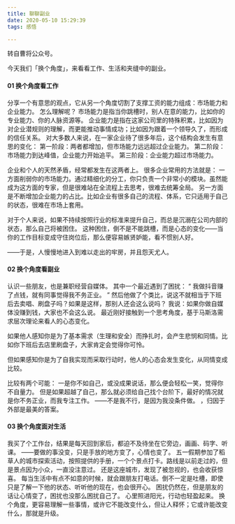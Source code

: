 ```yaml
---
title: 聊聊副业
date: 2020-05-10 15:29:39
tags: 感悟

---
```

转自曹将公众号。

今天我们「换个角度」，来看看工作、生活和夹缝中的副业。

#### 01 换个角度看工作
分享一个有意思的观点，它从另一个角度切割了支撑工资的能力组成：市场能力和企业能力。
怎么理解呢？
市场能力是指当你跳槽时，别人在意的能力，比如你的专业能力、你的人脉资源等。
企业能力是指在这家公司里的特殊积累，比如因为对企业潜规则的理解，而更能推动事情成功；比如因为跟着一个领导久了，而形成的信任关系。
对大多数人来说，在一家企业待了很多年后，这个结构会发生有意思的变化：
第一阶段：两者都增加，但市场能力远远超过企业能力。
第二阶段：市场能力到达峰值，企业能力开始追平。
第三阶段：企业能力超过市场能力。

企业和个人的天然矛盾，经常都发生在这两者上。
很多企业常用的方法就是：
一方面削弱你的市场能力。通过精细化的分工，你只负责一个非常小的模块。虽然能成为这方面的专家，但是很难站在全流程上去思考，很难去统筹全局。
另一方面是不断增加企业能力的占比。比如企业有很多自己的流程、体系，它只适用于自己的状态，很难在市场上套用。

对于个人来说，如果不持续按照行业的标准来提升自己，而总是沉溺在公司内部的状态，那么自己将被困住。
这种困住，倒不是不能跳槽，而是心态的变化——当你的工作目标变成守住岗位后，那么便容易嫉贤妒能，看不惯别人好。

——于是，人慢慢地进入到难以走出的牢房，并且怨天尤人。

#### 02 换个角度看副业
认识一些朋友，也是兼职经营自媒体。
其中一个最近遇到了困扰：
“
我做抖音赚了点钱，就有同事觉得我不务正业。
”
然后他做了个类比，说这不就相当于下班后去卖唱、刷盘子吗？如果是这样，那别人还会这么说吗？
我说：如果你做自媒体没赚到钱，大家也不会这么说。
最近刚好接触到一个思考角度，基于马斯洛需求层次理论来看人的心态变化。

如果他人感知你是为了基本需求（生理和安全）而挣扎时，会产生悲悯和同情。比如你下班后去店里刷盘子，大家肯定会觉得你可怜。

但如果感知你是为了自我实现而采取行动时，他人的心态会发生变化，从同情变成比较。

比较有两个可能：
一是你不如自己，或没成果说话，那么便会轻松一笑，觉得你不自量力。
但是如果超越了自己，那么就必须给自己找个台阶下，最好的情况就是你不务正业，而我专注工作。
——不是我不行，是因为我没条件做。
，归因于外部是最美的答案。
#### 03 换个角度面对生活
我买了个工作台，结果是每天回到家后，都迫不及待坐在它旁边，画画、码字、听课。
——要做的事没变，只是手放的地方变了，心情也变了。
五一假期参加了稻草人的城市探索活动，按照提供的手册，一个个景点打卡。路线是以前走过的，但是景点因为小众，一直没注意过。
还是这座城市，发现了被忽视的，也会收获惊喜。
每当生活中有点不如意的时候，就会跟朋友打电话。倒不一定是吐槽，即使只是了解一下他的状态、听听他的现在，也会很开心。
困扰仍然在，但是朋友的话让心情变了，困扰也没那么困扰自己了。
心里照进阳光，行动也轻盈起来。
换个角度，更容易理解一些事情，或许它不能改变什么，但让人释怀；它或许能改变什么，那就是升级。

